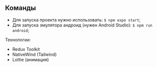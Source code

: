 ## Команды

- Для запуска проекта нужно использовать: `$ npm expo start`;
- Для запуска эмулятора андроид (нужен Android Studio): `$ npm run android`;

Технологии:

- Redux Toolkit
- NativeWind (Tailwind)
- Lottie (анимация)
